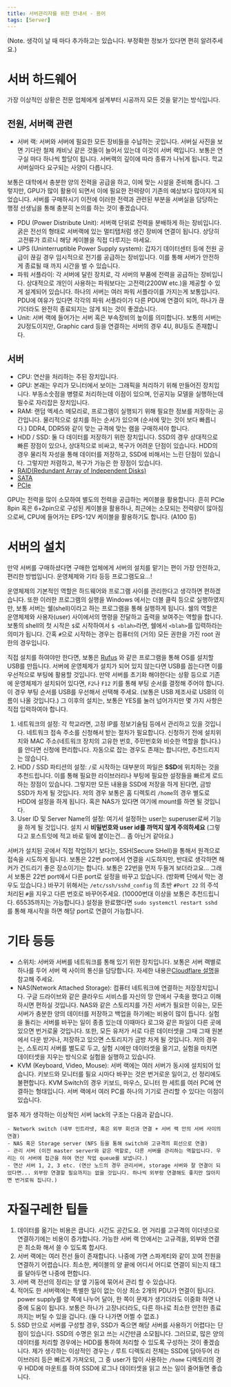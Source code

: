 ```yaml
---
title: 서버관리자를 위한 안내서 - 용어
tags: [Server]
---
```


(Note. 생각이 날 때 마다 추가하고는 있습니다. 부정확한 정보가 있다면 편히 알려주세요.)

# 서버 하드웨어

가장 이상적인 상황은 전문 업체에게 설계부터 시공까지 모든 것을 맡기는 방식입니다. 

## 전원, 서버랙 관련

- 서버 랙: 서버와 서버에 필요한 모든 장비들을 수납하는 곳입니다. 서버실 사진을 보면 기다란 철제 캐비닛 같은 것들이 늘어서 있는데 이것이 서버 랙입니다. 보통은 연구실 마다 하나씩 할당이 됩니다. 서버랙의 깊이에 따라 종류가 나뉘게 됩니다. 학교 서버실마다 요구되는 사양이 다릅니다.

보통은 대학에서 충분한 양의 전력을 공급을 하고, 이에 맞는 시설을 준비해 줍니다.
그렇지만, GPU가 많이 활용이 되면서 이에 필요한 전력량이 기존의 예상보다 많아지게 되었습니다.
서버를 구매하시기 이전에 이러한 전력과 관련된 부분을 서버실을 담당하는 행정 선생님을 통해 충분히 논의를 하는 것이 좋겠습니다.

- PDU (Power Distribute Unit): 서버랙 단위로 전력을 분배하게 하는 장비입니다. 굵은 전선의 형태로 서버랙에 있는 멀티탭처럼 생긴 장비에 연결이 됩니다. 상당히 고전류가 흐르니 해당 케이블을 직접 다루지는 마세요.
- UPS (Uninterruptible Power Supply system): 갑자기 데이터센터 등에 전원 공급이 끊길 경우 임시적으로 전기를 공급하는 장비입니다. 이를 통해 서버가 안전하게 종료될 때 까지 시간을 벌 수 있습니다.
- 파워 서플라이: 각 서버에 달린 장치로, 각 서버의 부품에 전력을 공급하는 장비입니다. 상대적으로 개인이 사용하는 파워보다는 고전력(2200W etc.)을 제공할 수 있게 설계되어 있습니다. 하나의 서버는 여러 파워 서플라이를 가지는게 보통입니다. PDU에 여유가 있다면 각각의 파워 서플라이가 다른 PDU에 연결이 되어, 하나가 끊기더라도 완전히 종료되지는 않게 되는 것이 좋겠습니다. 
- Unit: 서버 랙에 들어가는 서버 혹은 부속장비의 높이를 의미합니다. 보통의 서버는 2U정도이지만, Graphic card 등을 연결하는 서버의 경우 4U, 8U등도 존재합니다.


## 서버 

- CPU: 연산을 처리하는 주된 장치입니다.
- GPU: 본래는 우리가 모니터에서 보이는 그래픽을 처리하기 위해 만들어진 장치입니다. 부동소숫점을 병렬로 처리하는데 이점이 있으며, 인공지능 모델을 실행하는데 필수로 자리잡은 장치입니다. 
- RAM: 랜덤 엑세스 메모리로, 프로그램이 실행되기 위해 필요한 정보를 저장하는 공간입니다. 물리적으로 설치를 하는 순서가 있으며 (순서에 맞는 것이 보다 빠릅니다.) DDR4, DDR5와 같이 맞는 규격에 맞는 램을 구매하셔야 합니다.
- HDD / SSD: 둘 다 데이터를 저장하기 위한 장치입니다. SSD의 경우 상대적으로 빠른 장점이 있으나, 상대적으로 비싸고, 복구가 어려운 단점이 있습니다. HDD의 경우 물리적 자성을 통해 데이터를 저장하고, SSD에 비해서는 느린 단점이 있습니다. 그렇지만 저렴하고, 복구가 가능은 한 장점이 있습니다. 
- [RAID(Redundant Array of Independent Disks)](https://ko.wikipedia.org/wiki/RAID)
- [SATA](https://ko.wikipedia.org/wiki/%EC%A7%81%EB%A0%AC_ATA)
- [PCIe](https://ko.wikipedia.org/wiki/PCI_%EC%9D%B5%EC%8A%A4%ED%94%84%EB%A0%88%EC%8A%A4)

GPU는 전력을 많이 소모하여 별도의 전력을 공급하는 케이블을 활용합니다. 흔히 PCIe 8pin 혹은 6+2pin으로 구성된 케이블을 활용하나, 최근에는 소모되는 전력량이 많아짐으로써, CPU에 들어가는 EPS-12V 케이블을 활용하기도 합니다. (A100 등)

# 서버의 설치

만약 서버를 구매하셨다면 구매한 업체에게 서버의 설치를 맡기는 편이 가장 안전하고, 편리한 방법입니다. 운영체제와 기타 등등 프로그램도요...!

운영체제의 기본적인 역할은 하드웨어와 프로그램 사이를 관리한다고 생각하면 편하겠습니다. 또한 이러한 프로그램의 실행을 Windows 에서는 더블 클릭 등으로 실행하였지만, 보통 서버는 쉘(shell)이라고 하는 프로그램을 통해 실행하게 됩니다. 쉘의 역할은 운영체제와 사용자(user) 사이에서의 명령을 전달하고 출력을 보여주는 역할을 합니다. 보통의 shell의 첫 시작은 `$`로 시작하여서 `$ <blah>`라면, 쉘에서 `<blah>`를 입력하라는 의미가 됩니다. 간혹 `#`으로 시작하는 경우는 컴퓨터의 (거의) 모든 권한을 가진 root 권한의 경우입니다.

직접 설치를 하여야만 한다면, 보통은 [Rufus](https://rufus.ie/ko/) 와 같은 프로그램을 통해 OS를 설치할 USB를 만듭니다. 서버에 운영체제가 설치가 되어 있지 않는다면 USB를 꼽는다면 이를 우선적으로 부팅에 활용할 것입니다. 만약 서버를 초기화 해야한다는 상황 등으로 기존에 운영체제가 설치되어 있다면, `F2`나 `F12` 키를 통해 부팅 순서를 결정해 주어야 합니다. 이 경우 부팅 순서를 USB를 우선해서 선택해 주세요. (보통은 USB 제조사로 USB의 이름이 나올 것입니다.)
그 이후의 설치는, 보통은 YES를 눌러 넘어가지만 몇 가지 사항은 직접 입력하여야 합니다.

1) 네트워크의 설정: 각 학교라면, 고정 IP를 정보기술팀 등에서 관리하고 있을 것입니다. 네트워크 접속 주소를 신청해서 받는 절차가 필요합니다. 신청하기 전에 설치위치와 MAC 주소(네트워크 장치의 고유한 번호, 주민번호와 비슷한 역할을 합니다.)를 안다면 신청에 편리합니다. 자동으로 잡는 경우도 존재는 합니다만, 추천드리지는 않습니다.
2) HDD / SSD 파티션의 설정: `/`로 시작하는 대부분의 파일은 **SSD**에 위치하는 것을 추천드립니다. 이를 통해 필요한 라이브러리나 부팅에 필요한 설정들을 빠르게 로드하는 장점이 있습니다. 그렇지만 모든 내용을 SSD에 저장을 하게 된다면, 금방 SSD가 차게 될 것입니다. 저의 경우 보통은 홈 디렉토리 `/home`의 경우 별도로 HDD에 설정을 하게 됩니다. 혹은 NAS가 있다면 여기에 mount를 하면 될 것입니다.
3) User ID 및 Server Name의 설정: 여기서 설정하는 user는 superuser로써 기능을 하게 될 것입니다. 설치 시 **비밀번호와 user id를 까먹지 않게 주의하세요** (그렇다고 포스트잇에 적고 바로 밑에 붙이는건... 좀 아닌거 같아요.)

서버가 설치된 곳에서 직접 작업하기 보다는, SSH(Secure SHell)을 통해서 원격으로 접속을 시도하게 됩니다.
보통은 22번 port에서 연결을 시도하지만, 반대로 생각하면 해커가 건드리기 좋은 장소이기는 합니다. 보통은 22번을 먼저 두들겨 보더라고요... 그래서 보통은 22번 port에서 다른 port로 설정을 바꾸고 있습니다. (방화벽 단에서 막는 경우도 있습니다.) 바꾸기 위해서는 `/etc/ssh/sshd_config` 의 초반 `#Port 22` 의 주석 처리된 `#`을 지우고 다른 번호로 바꾸어주세요. (10000번대 이상을 보통은 추천드립니다. 65535까지는 가능합니다.) 설정을 완료했다면 `sudo systemctl restart sshd` 를 통해 재시작을 하면 해당 port로 연결이 가능합니다.

# 기타 등등

- 스위치: 서버와 서버를 네트워크를 통해 있기 위한 장치입니다. 보통은 서버 랙별로 하나를 두어 서버 랙 사이의 통신을 담당합니다. 자세한 내용은[Cloudflare 설명](https://www.cloudflare.com/ko-kr/learning/network-layer/what-is-a-network-switch/)을 참고해 주세요.
- NAS(Network Attached Storage): 컴퓨터 네트워크에 연결하는 저장장치입니다. 구글 드라이브와 같은 클라우드 서비스를 자신의 망 안에서 구축을 했다고 이해하시면 편하실 것입니다. NAS와 같은 스토리지를 가진 서버가 필요한 이유는, 모든 서버가 충분한 양의 데이터를 저장하고 백업을 하기에는 비용이 많이 듭니다. 실험을 돌리는 서버를 바꾸는 일이 종종 있는데 이때마다 로그와 같은 파일이 다른 곳에 있으면 번거로울 것입니다. 또한, 모든 유저가 서로 다른 데이터셋을 그때 그때 원본에서 다운 받거나, 저장하고 있으면 스토리지가 금방 차게 될 것입니다. 저의 경우는, 스토리지 서버를 별도로 두고, 실험 시에만 데이터셋을 옮기고, 실험을 마치면 데이터셋을 지우는 방식으로 실험을 실행하고 있습니다.
- KVM (Keyboard, Video, Mouse): 서버 랙에는 여러 서버가 동시에 설치되어 있습니다. 키보드와 모니터를 필요 시마다 바꾸는 것은 번거로운 일이고, 선 정리에도 불편합니다. KVM Switch의 경우 키보드, 마우스, 모니터 한 세트를 여러 PC에 연결하는 형태입니다. 서버 랙에서 여러 PC를 하나의 기기로 관리할 수 있다는 이점이 있습니다.

얼추 제가 생각하는 이상적인 서버 lack의 구조는 다음과 같습니다.
```
- Network switch (내부 인트라넷, 혹은 외부 회선과 연결 + 서버 랙 안의 서버 사이의 연결)
- NAS 혹은 Storage server (NFS 등을 통해 switch와 고규격의 회선으로 연결)
- 관리 서버 (이전 master server와 같은 역할로, 다른 서버를 관리하는 역할입니다. 우리는 이 서버에 접근을 하여 연산 작업 queue를 보냅니다.)
- 연산 서버 1, 2, 3 etc. (연산 노드의 경우 관리서버, storage 서버와 잘 연결이 되었다면... 외부랑 연결할 필요까지는 없을 것입니다. 하나씩 외부랑 연결해도 좋지만 많아지면 번거로워 집니다.)
```

# 자질구레한 팁들

1. 데이터를 옮기는 비용은 큽니다. 시간도 공간도요. 먼 거리를 고규격의 이더넷으로 연결하기에는 비용이 증가합니다. 가능한 서버 랙 안에서는 고규격을, 외부와 연결은 최소화 해서 쓸 수 있도록 합시다.
2. 서버 랙에는 여러 전선 들이 존재합니다. 나중에 가면 스파게티와 같이 꼬여 전원을 연결하기 어렵습니다. 최소한, 케이블의 양 끝에 어디서 어디로 연결이 되는지 태그를 달아두면 나중에 편합니다.
3. 서버 랙 전선의 정리는 양 옆 기둥에 묶어서 관리 할 수 있습니다. 
4. 적어도 한 서버랙에는 특별한 일이 없는 이상 최소 2개의 PDU가 연결이 됩니다. power supply를 양 쪽에 나누어 달아, 한 쪽이 문제가 생기더라도 이중화 하면 나중에 도움이 됩니다. 보통은 하나가 고장나더라도, 다른 하나로 최소한 안전한 종료까지는 버틸 수 있을 겁니다. (둘 다 나가면 어쩔 수 없죠.)
5. SSD 만으로 서버를 구성할 경우, SSD가 죽으면 해당 서버를 사용하기 어렵다는 단점이 있습니다. SSD의 수명은 읽고 쓰는 시간만큼 소모됩니다. 그러므로, 많은 양의 데이터를 처리할 경우에는 HDD를 통하여 처리할 수 있도록 구성하는 것이 좋겠습니다. 제가 생각하는 이상적인 경우는 `/` 루트 디렉토리 전체는 SSD에 담아두어 라이브러리 등은 빠르게 가져오되, 그 중 user가 많이 사용하는 `/home` 디렉토리의 경우 HDD에 마운트를 하여 SSD에 로그나 데이터셋을 읽고 쓰는 일이 줄어들면 좋습니다.